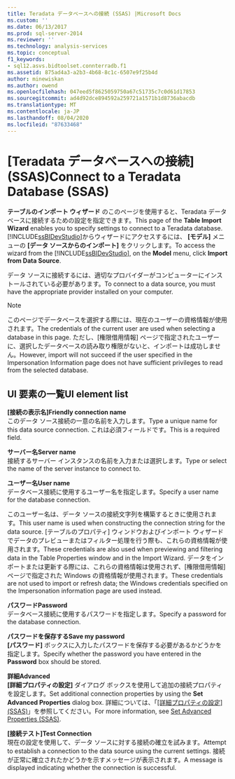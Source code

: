 ```yaml
---
title: Teradata データベースへの接続 (SSAS) |Microsoft Docs
ms.custom: ''
ms.date: 06/13/2017
ms.prod: sql-server-2014
ms.reviewer: ''
ms.technology: analysis-services
ms.topic: conceptual
f1_keywords:
- sql12.asvs.bidtoolset.connterradb.f1
ms.assetid: 875ad4a3-a2b3-4b68-8c1c-6507e9f25b4d
author: minewiskan
ms.author: owend
ms.openlocfilehash: 047eed5f8625059750a67c51735c7c0d61d17853
ms.sourcegitcommit: ad4d92dce894592a259721a1571b1d8736abacdb
ms.translationtype: MT
ms.contentlocale: ja-JP
ms.lasthandoff: 08/04/2020
ms.locfileid: "87633468"
---
```

# <a name="connect-to-a-teradata-database-ssas"></a><span data-ttu-id="88f6e-102">[Teradata データベースへの接続] (SSAS)</span><span class="sxs-lookup"><span data-stu-id="88f6e-102">Connect to a Teradata Database (SSAS)</span></span>
  <span data-ttu-id="88f6e-103">**テーブルのインポート ウィザード** のこのページを使用すると、Teradata データベースに接続するための設定を指定できます。</span><span class="sxs-lookup"><span data-stu-id="88f6e-103">This page of the **Table Import Wizard** enables you to specify settings to connect to a Teradata database.</span></span> <span data-ttu-id="88f6e-104">[!INCLUDE[ssBIDevStudio](../includes/ssbidevstudio-md.md)]からウィザードにアクセスするには、 **[モデル]** メニューの **[データ ソースからのインポート]** をクリックします。</span><span class="sxs-lookup"><span data-stu-id="88f6e-104">To access the wizard from the [!INCLUDE[ssBIDevStudio](../includes/ssbidevstudio-md.md)], on the **Model** menu, click **Import from Data Source**.</span></span>  
  
 <span data-ttu-id="88f6e-105">データ ソースに接続するには、適切なプロバイダーがコンピューターにインストールされている必要があります。</span><span class="sxs-lookup"><span data-stu-id="88f6e-105">To connect to a data source, you must have the appropriate provider installed on your computer.</span></span>  
  
> [!NOTE]  
>  <span data-ttu-id="88f6e-106">このページでデータベースを選択する際には、現在のユーザーの資格情報が使用されます。</span><span class="sxs-lookup"><span data-stu-id="88f6e-106">The credentials of the current user are used when selecting a database in this page.</span></span> <span data-ttu-id="88f6e-107">ただし、[権限借用情報] ページで指定されたユーザーに、選択したデータベースの読み取り権限がないと、インポートは成功しません。</span><span class="sxs-lookup"><span data-stu-id="88f6e-107">However, import will not succeed if the user specified in the Impersonation Information page does not have sufficient privileges to read from the selected database.</span></span>  
  
## <a name="ui-element-list"></a><span data-ttu-id="88f6e-108">UI 要素の一覧</span><span class="sxs-lookup"><span data-stu-id="88f6e-108">UI element list</span></span>  
 <span data-ttu-id="88f6e-109">**[接続の表示名]**</span><span class="sxs-lookup"><span data-stu-id="88f6e-109">**Friendly connection name**</span></span>  
 <span data-ttu-id="88f6e-110">このデータ ソース接続の一意の名前を入力します。</span><span class="sxs-lookup"><span data-stu-id="88f6e-110">Type a unique name for this data source connection.</span></span> <span data-ttu-id="88f6e-111">これは必須フィールドです。</span><span class="sxs-lookup"><span data-stu-id="88f6e-111">This is a required field.</span></span>  
  
 <span data-ttu-id="88f6e-112">**サーバー名**</span><span class="sxs-lookup"><span data-stu-id="88f6e-112">**Server name**</span></span>  
 <span data-ttu-id="88f6e-113">接続するサーバー インスタンスの名前を入力または選択します。</span><span class="sxs-lookup"><span data-stu-id="88f6e-113">Type or select the name of the server instance to connect to.</span></span>  
  
 <span data-ttu-id="88f6e-114">**ユーザー名**</span><span class="sxs-lookup"><span data-stu-id="88f6e-114">**User name**</span></span>  
 <span data-ttu-id="88f6e-115">データベース接続に使用するユーザー名を指定します。</span><span class="sxs-lookup"><span data-stu-id="88f6e-115">Specify a user name for the database connection.</span></span>  
  
 <span data-ttu-id="88f6e-116">このユーザー名は、データ ソースの接続文字列を構築するときに使用されます。</span><span class="sxs-lookup"><span data-stu-id="88f6e-116">This user name is used when constructing the connection string for the data source.</span></span> <span data-ttu-id="88f6e-117">[テーブルのプロパティ] ウィンドウおよびインポート ウィザードでデータのプレビューまたはフィルター処理を行う際も、これらの資格情報が使用されます。</span><span class="sxs-lookup"><span data-stu-id="88f6e-117">These credentials are also used when previewing and filtering data in the Table Properties window and in the Import Wizard.</span></span> <span data-ttu-id="88f6e-118">データをインポートまたは更新する際には、これらの資格情報は使用されず、[権限借用情報] ページで指定された Windows の資格情報が使用されます。</span><span class="sxs-lookup"><span data-stu-id="88f6e-118">These credentials are not used to import or refresh data; the Windows credentials specified on the Impersonation information page are used instead.</span></span>  
  
 <span data-ttu-id="88f6e-119">**パスワード**</span><span class="sxs-lookup"><span data-stu-id="88f6e-119">**Password**</span></span>  
 <span data-ttu-id="88f6e-120">データベース接続に使用するパスワードを指定します。</span><span class="sxs-lookup"><span data-stu-id="88f6e-120">Specify a password for the database connection.</span></span>  
  
 <span data-ttu-id="88f6e-121">**パスワードを保存する**</span><span class="sxs-lookup"><span data-stu-id="88f6e-121">**Save my password**</span></span>  
 <span data-ttu-id="88f6e-122">**[パスワード]** ボックスに入力したパスワードを保存する必要があるかどうかを指定します。</span><span class="sxs-lookup"><span data-stu-id="88f6e-122">Specify whether the password you have entered in the **Password** box should be stored.</span></span>  
  
 <span data-ttu-id="88f6e-123">**詳細**</span><span class="sxs-lookup"><span data-stu-id="88f6e-123">**Advanced**</span></span>  
 <span data-ttu-id="88f6e-124">**[詳細プロパティの設定]** ダイアログ ボックスを使用して追加の接続プロパティを設定します。</span><span class="sxs-lookup"><span data-stu-id="88f6e-124">Set additional connection properties by using the **Set Advanced Properties** dialog box.</span></span> <span data-ttu-id="88f6e-125">詳細については、「[[詳細プロパティの設定] (SSAS)](set-advanced-properties-ssas.md)」を参照してください。</span><span class="sxs-lookup"><span data-stu-id="88f6e-125">For more information, see [Set Advanced Properties &#40;SSAS&#41;](set-advanced-properties-ssas.md).</span></span>  
  
 <span data-ttu-id="88f6e-126">**[接続テスト]**</span><span class="sxs-lookup"><span data-stu-id="88f6e-126">**Test Connection**</span></span>  
 <span data-ttu-id="88f6e-127">現在の設定を使用して、データ ソースに対する接続の確立を試みます。</span><span class="sxs-lookup"><span data-stu-id="88f6e-127">Attempt to establish a connection to the data source using the current settings.</span></span> <span data-ttu-id="88f6e-128">接続が正常に確立されたかどうかを示すメッセージが表示されます。</span><span class="sxs-lookup"><span data-stu-id="88f6e-128">A message is displayed indicating whether the connection is successful.</span></span>  
  
  
